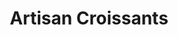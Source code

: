 ---
title: "Artisan Croissants"
category: breakfast
price: 4.99
image: /images/croissants.jpg
description: "Flaky traditional butter croissants baked fresh daily"
tags:
  - Fresh Baked
  - Vegetarian
---